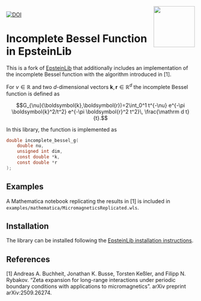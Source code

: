 <!--
SPDX-FileCopyrightText: 2025 Jonathan Busse <jonathan@jbusse.de>

SPDX-License-Identifier: AGPL-3.0-only
-->


<img align="right" src="https://avatars.githubusercontent.com/u/177750891?v=4" width="110">

[![DOI](https://img.shields.io/badge/DOI-10.48550%2FarXiv.2412.16317-blue.svg)](https://doi.org/10.48550/arXiv.2509.26274)
# Incomplete Bessel Function in EpsteinLib

This is a fork of [EpsteinLib](https://github.com/epsteinlib/epsteinlib) that additionally includes an implementation of the incomplete Bessel function with the algorithm introduced in [1].

For $\nu\in\mathbb R$ and two $d$-dimensional vectors $\boldsymbol{k},\boldsymbol{r}\in\mathbb R^d$ the incomplete Bessel function is defined as

$$G_{\nu}(\boldsymbol{k},\boldsymbol{r})=2\int_0^1 t^{-\nu} e^{-\pi \boldsymbol{k}^2/t^2} e^{-\pi \boldsymbol{r}^2 t^2}\, \frac{\mathrm d t}{t}.$$

In this library, the function is implemented as
```c
double incomplete_bessel_g(
    double nu,
    unsigned int dim,
    const double *k,
    const double *r
);
```

## Examples
A Mathematica notebook replicating the results in [1] is included in `examples/mathematica/MicromagneticsReplicated.wls`.

## Installation
The library can be installed following the [EpsteinLib installation instructions](https://github.com/epsteinlib/epsteinlib/blob/main/README.md#installation).
## References

[1] Andreas A. Buchheit, Jonathan K. Busse, Torsten Keßler, and Filipp N. Rybakov.  “Zeta expansion for long-range interactions under periodic boundary conditions with applications to micromagnetics”.  arXiv preprint arXiv:2509.26274.
